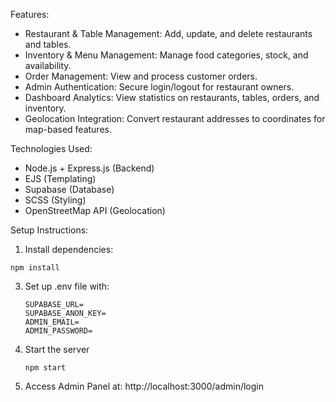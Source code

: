 Features:
* Restaurant & Table Management: Add, update, and delete restaurants and tables.
* Inventory & Menu Management: Manage food categories, stock, and availability.
* Order Management: View and process customer orders.
* Admin Authentication: Secure login/logout for restaurant owners.
* Dashboard Analytics: View statistics on restaurants, tables, orders, and inventory.
* Geolocation Integration: Convert restaurant addresses to coordinates for map-based features.

Technologies Used:
* Node.js + Express.js (Backend)
* EJS (Templating)
* Supabase (Database)
* SCSS (Styling)
* OpenStreetMap API (Geolocation)

Setup Instructions:
1. Install dependencies:
  ```
  npm install
  ```
3. Set up .env file with:
   ```
   SUPABASE_URL=
   SUPABASE_ANON_KEY=
   ADMIN_EMAIL=
   ADMIN_PASSWORD=
   ```
4. Start the server
   ```
   npm start
   ```
6. Access Admin Panel at: http://localhost:3000/admin/login
